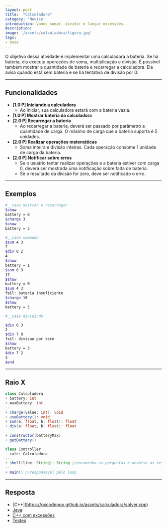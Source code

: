 ```yaml
---
layout: post
title:  "Calculadora"
category: 'Novice' 
introduction: Vamos somar, dividir e lançar excessões.
description:
image: '/assets/calculadora/figura.jpg'
tags:
- base
---
```


O objetivo dessa atividade é implementar uma calculadora a bateria. Se há bateria, ela executa operações de soma, multiplicação e divisão. É possível também mostrar a quantidade de bateria e recarregar a calculadora. Ela avisa quando está sem bateria e se há tentativa de divisão por 0.


---
## Funcionalidades

- **[1.0 P] Iniciando a calculadora** 
    - Ao iniciar, sua calculadora estará com a bateria vazia.
- **[1.0 P] Mostrar bateria da calculadora**
- **[2.0 P] Recarregar a bateria**
    - Ao recarregar a bateria, deverá ser passado por parâmetro a quantidade de carga. O máximo de carga que a bateria suporta é 5 unidades.
- **[2.0 P] Realizar operações matemáticas**
    - Soma inteira e divisão inteiras. Cada operação consome 1 unidade de carga da bateria.
- **[2.0 P] Notificar sobre erros**
    - Se o usuário tentar realizar operações e a bateria estiver com carga 0, deverá ser mostrada uma notificação sobre falta de bateria.
    - Se o resultado da divisão for zero, deve ser notificado o erro.

---
## Exemplos

```bash
#__case mostrar e recarregar
$show
battery = 0
$charge 3
$show
battery = 3

#__case somando
$sum 4 3
7
$div 8 2
4
$show
battery = 1
$sum 8 9
17
$show
battery = 0
$sum 4 3
fail: bateria insuficiente
$charge 10
$show
battery = 5

#__case dividindo

$div 6 3
2
$div 7 0
fail: divisao por zero
$show
battery = 3
$div 7 2
3
$end
```

---
## Raio X

```java
class Calculadora  
+ battery: int
+ maxBattery: int
--
+ charge(value: int): void
+ useBattery(): void
+ sum(a: float, b: float): float
+ div(a: float, b: float): float
--
+ constructor(batteryMax)
+ getBattery()

class Controller
- calc: Calculadora
--
+ shell(line: String): String //encaminha as perguntas e devolve as respostas
--
+ main() //responsavel pelo loop
```

---
## Resposta

- [C++][https://qxcodepoo.github.io/assets/calculadora/solver.cpp)
- [Java](https://qxcodepoo.github.io/assets/calculadora/Controller.java)
- [C++ com excessões](https://qxcodepoo.github.io/assets/calculadora/solver_ex.cpp)
- [Testes](https://qxcodepoo.github.io/assets/calculadora/t.md)